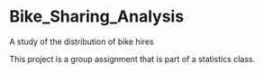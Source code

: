 # Bike_Sharing_Analysis
A study of the distribution of bike hires

This project is a group assignment that is part of a statistics class.
